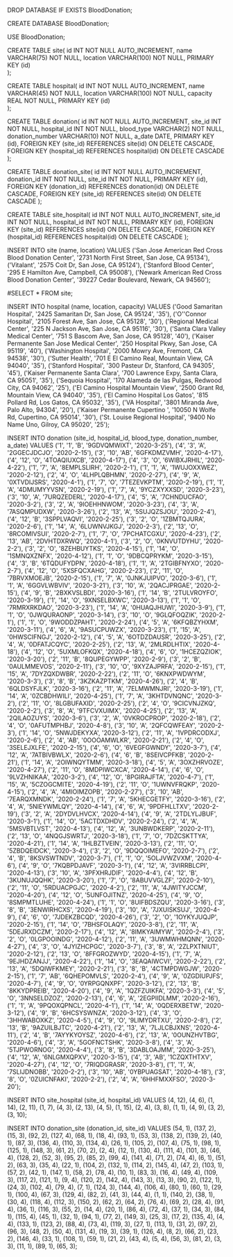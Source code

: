 DROP DATABASE IF EXISTS BloodDonation;

CREATE DATABASE BloodDonation;

USE BloodDonation;

CREATE TABLE site(
    id INT NOT NULL AUTO_INCREMENT,
    name VARCHAR(75) NOT NULL,
    location VARCHAR(100) NOT NULL,
    PRIMARY KEY (id)	
);

CREATE TABLE hospital(
    id INT NOT NULL AUTO_INCREMENT,
    name VARCHAR(45) NOT NULL,
    location VARCHAR(100) NOT NULL,
    capacity REAL NOT NULL,
    PRIMARY KEY (id)	
    );
    
CREATE TABLE donation(
    id INT NOT NULL AUTO_INCREMENT,
    site_id INT NOT NULL,
    hospital_id INT NOT NULL,
    blood_type VARCHAR(2) NOT NULL,
    donation_number VARCHAR(10) NOT NULL,
    a_date DATE,
    PRIMARY KEY (id),
	FOREIGN KEY (site_id) REFERENCES site(id) ON DELETE CASCADE,
	FOREIGN KEY (hospital_id) REFERENCES hospital(id) ON DELETE CASCADE
);

CREATE TABLE donation_site(
    id INT NOT NULL AUTO_INCREMENT,
    donation_id INT NOT NULL,
    site_id INT NOT NULL,
    PRIMARY KEY (id),
    FOREIGN KEY (donation_id) REFERENCES donation(id) ON DELETE CASCADE,
    FOREIGN KEY (site_id) REFERENCES site(id) ON DELETE CASCADE
);

CREATE TABLE site_hospital(
	id INT NOT NULL AUTO_INCREMENT,
    site_id INT NOT NULL,
    hospital_id INT NOT NULL,
    PRIMARY KEY (id),
    FOREIGN KEY (site_id) REFERENCES site(id) ON DELETE CASCADE,
    FOREIGN KEY (hospital_id) REFERENCES hospital(id) ON DELETE CASCADE
);

INSERT INTO site 
	(name, location)
VALUES 
	('San Jose American Red Cross Blood Donation Center', '2731 North First Street, San Jose, CA 95134'),
	('Vitalant', '2575 Coit Dr, San Jose, CA 95124'),
	('Stanford Blood Center', '295 E Hamilton Ave, Campbell, CA 95008'),
	('Newark American Red Cross Blood Donation Center', '39227 Cedar Boulevard, Newark, CA 94560');
    
#SELECT * FROM site;

INSERT INTO hospital 
	(name, location, capacity)
VALUES 
	('Good Samaritan Hospital', '2425 Samaritan Dr, San Jose, CA 95124', '35'),
	('O''Connor Hospital', '2105 Forest Ave, San Jose, CA 95128', '30'),
	('Regional Medical Center', '225 N Jackson Ave, San Jose, CA 95116', '30'),
	('Santa Clara Valley Medical Center', '751 S Bascom Ave, San Jose, CA 95128', '40'),
	('Kaiser Permanente San Jose Medical Center', '250 Hospital Pkwy, San Jose, CA 95119', '40'),
	('Washington Hospital', '2000 Mowry Ave, Fremont, CA 94538', '30'),
	('Sutter Health', '701 E El Camino Real, Mountain View, CA 94040', '35'),
	('Stanford Hospital', '300 Pasteur Dr, Stanford, CA 94305', '45'),
	('Kaiser Permanente Santa Clara', '700 Lawrence Expy, Santa Clara, CA 95051', '35'),
	('Sequoia Hospital', '170 Alameda de las Pulgas, Redwood City, CA 94062', '25'),
	('El Camino Hospital Mountain View', '2500 Grant Rd, Mountain View, CA 94040', '35'),
	('El Camino Hospital Los Gatos', '815 Pollard Rd, Los Gatos, CA 95032', '35'),
	('VA Hospital', '3801 Miranda Ave, Palo Alto, 94304', '20'),
	('Kaiser Permanente Cupertino ', '10050 N Wolfe Rd, Cupertino, CA 95014', '30'),
	('St. Louise Regional Hospital', '9400 No Name Uno, Gilroy, CA 95020', '25');
    
INSERT INTO donation
    (site_id, hospital_id, blood_type, donation_number, a_date)
VALUES
	('1', '1', 'B', '9GDVQMWIXT', '2020-3-25'),
	('4', '3', 'A', '2GGECJDCJO', '2020-2-15'),
	('3', '10', 'AB', '6GFKDMZVMH', '2020-4-17'),
	('4', '12', 'O', '4TOAQIUXCB', '2020-4-17'),
	('4', '3', 'O', '6WIBXJRHIL', '2020-4-22'),
	('1', '7', 'A', '8EMPLSLIRH', '2020-2-1'),
	('1', '1', 'A', '1WUJOXXWEZ', '2020-2-12'),
	('2', '4', 'O', '4LHPLQBHMN', '2020-2-27'),
	('4', '9', 'A', '0XTVDIJSRS', '2020-4-1'),
	('1', '7', 'O', '7TEZEVKPTM', '2020-2-19'),
	('1', '1', 'A', '4DMUMYYVSN', '2020-2-19'),
	('1', '7', 'A', '9YCZXYXXSD', '2020-3-23'),
	('3', '10', 'A', '7URQZEDERL', '2020-4-17'),
	('4', '5', 'A', '7CHNDUCFAO', '2020-3-2'),
	('3', '2', 'A', '9IOEHHNWOM', '2020-3-23'),
	('4', '3', 'A', '7ASQMPUDXW', '2020-3-26'),
	('2', '13', 'A', '5SUJQZSJOU', '2020-2-4'),
	('4', '12', 'B', '3SPPLVAQVI', '2020-2-25'),
	('3', '2', 'O', '1ZBMTQJURA', '2020-2-6'),
	('1', '14', 'A', '6LUWNVJKGJ', '2020-2-3'),
	('2', '13', 'O', '8RCOMIVSUI', '2020-2-7'),
	('1', '7', 'O', '7PCHATCGXU', '2020-4-23'),
	('2', '13', 'AB', '2DVHTDXRWQ', '2020-4-1'),
	('3', '2', 'O', '0KNVUTDYHU', '2020-2-2'),
	('3', '2', 'O', '8ZEHBUYTKS', '2020-4-15'),
	('1', '14', 'O', '1SMNQXZNFX', '2020-4-12'),
	('1', '1', 'O', '9DBCQPRYKM', '2020-3-15'),
	('4', '3', 'B', '6TQDUFYDPN', '2020-4-18'),
	('1', '1', 'A', '2TGIBFNYXO', '2020-2-7'),
	('4', '12', 'O', '5XSFQCXAHG', '2020-2-23'),
	('2', '11', 'O', '7BRVXMOEJB', '2020-2-15'),
	('1', '7', 'A', '0JNKJUIPVO', '2020-3-6'),
	('1', '1', 'A', '6GGVLWBVIV', '2020-3-21'),
	('3', '10', 'A', '2QACJPRGAE', '2020-2-15'),
	('4', '9', 'B', '2BXKVSLBDI', '2020-3-16'),
	('1', '14', 'B', '2TULVROYFO', '2020-3-19'),
	('1', '14', 'O', '9XNSELBXWC', '2020-3-13'),
	('1', '1', 'O', '7RMRXRKDAO', '2020-3-23'),
	('1', '14', 'A', '0HUAQJHUWI', '2020-3-9'),
	('1', '1', 'O', '0JWQURAONP', '2020-3-14'),
	('3', '10', 'O', '9GLQFOQZIK', '2020-2-1'),
	('1', '1', 'O', '9WODDZPAHT', '2020-2-24'),
	('4', '5', 'A', '6KFQBZYHXM', '2020-3-11'),
	('4', '6', 'A', '9ASUCPUWZX', '2020-3-23'),
	('1', '15', 'A', '0HWSCIFNGJ', '2020-2-12'),
	('4', '5', 'A', '6OTDZDAUSR', '2020-3-25'),
	('2', '4', 'A', '0DFATJCQYC', '2020-2-25'),
	('2', '13', 'A', '2MLRDLHTIX', '2020-4-18'),
	('4', '12', 'O', '5UXMLOFKQX', '2020-4-18'),
	('4', '6', 'O', '1HCEZQZIOK', '2020-3-20'),
	('2', '11', 'B', '8QUPEGYWPP', '2020-2-9'),
	('3', '2', 'B', '0AULMMEVOS', '2020-2-11'),
	('3', '10', 'O', '9XYZAJPRFA', '2020-2-15'),
	('1', '15', 'A', '7DYZQXDWBR', '2020-2-22'),
	('2', '11', 'O', '6KNXPWDWYM', '2020-3-3'),
	('3', '8', 'B', '3KZKAZPTKM', '2020-4-26'),
	('2', '4', 'B', '6QLDSYFJLK', '2020-3-16'),
	('2', '11', 'A', '7ELMWMNJRI', '2020-3-19'),
	('1', '14', 'A', '0ZCBDHWILI', '2020-4-25'),
	('1', '7', 'A', '3KHTDVNQNC', '2020-3-2'),
	('2', '11', 'O', '8LGBUFAXID', '2020-2-25'),
	('2', '4', 'O', '9CICVNJZKQ', '2020-2-2'),
	('3', '8', 'A', '9TFCVXUIMX', '2020-4-25'),
	('2', '13', 'A', '2QILAOZUYS', '2020-3-6'),
	('3', '2', 'A', '0VKROCPROP', '2020-2-18'),
	('2', '4', 'O', '0AFUTMPHBJ', '2020-4-8'),
	('3', '10', 'A', '2QFCQWFEAY', '2020-2-3'),
	('1', '14', 'O', '5NWJDEKYXA', '2020-3-12'),
	('2', '11', 'A', '1VPDRCODXJ', '2020-2-6'),
	('2', '4', 'AB', '0OOOAMWLKR', '2020-2-21'),
	('2', '4', 'O', '3SELEJXLFE', '2020-2-15'),
	('4', '6', 'O', '6VEGFGWNDY', '2020-3-7'),
	('4', '12', 'A', '7ATBIVBWLX', '2020-2-6'),
	('4', '6', 'B', '8SEIVCPFKB', '2020-2-21'),
	('1', '14', 'A', '2OIWNQYTMM', '2020-3-18'),
	('4', '5', 'A', '3OXZHRVOZE', '2020-4-27'),
	('2', '11', 'O', '8MDPIWCXCA', '2020-4-14'),
	('4', '6', 'O', '9LVZHNIKAA', '2020-3-2'),
	('4', '12', 'O', '8PGIRAJFTA', '2020-4-7'),
	('1', '15', 'A', '5CZOGCMITE', '2020-4-19'),
	('2', '11', 'O', '1UWNVFRQKP', '2020-4-15'),
	('2', '4', 'A', '4MIOIMZOPB', '2020-2-27'),
	('3', '10', 'AB', '7EARQXMNDK', '2020-2-24'),
	('1', '7', 'A', '5KHECGETFY', '2020-3-16'),
	('2', '4', 'A', '5NIEYWMLQY', '2020-4-14'),
	('4', '6', 'A', '9PDFHLLTXV', '2020-2-19'),
	('3', '2', 'A', '2DYDVLHVCX', '2020-4-14'),
	('4', '9', 'A', '2TDLYLJBUF', '2020-3-1'),
	('1', '14', 'O', '5ACTDXDHDV', '2020-2-24'),
	('2', '4', 'A', '5MSVBTLVST', '2020-4-13'),
	('4', '12', 'A', '3UNBWDKERP', '2020-2-11'),
	('2', '13', 'O', '4NQGJSWRTJ', '2020-3-18'),
	('1', '7', 'O', '7DZCSKTTYA', '2020-4-21'),
	('1', '14', 'A', '1HLBZTVEIN', '2020-3-13'),
	('2', '11', 'O', '5ZBDQEIDCK', '2020-3-4'),
	('3', '2', 'O', '9DQQOIMEFO', '2020-2-7'),
	('2', '4', 'B', '8KSVSWTNDV', '2020-3-7'),
	('1', '1', 'O', '5OLJVWZVXM', '2020-4-6'),
	('4', '9', 'O', '7KQBPDJAVF', '2020-3-1'),
	('4', '12', 'A', '3VIRRBLCPI', '2020-4-13'),
	('3', '10', 'A', '3PFXHRJDIF', '2020-4-4'),
	('4', '12', 'B', '3KUNUJQQHK', '2020-3-20'),
	('1', '7', 'O', '8ABUVVGLZF', '2020-2-10'),
	('2', '11', 'O', '5RDUACPGJC', '2020-4-2'),
	('2', '11', 'A', '4JWITYJCCM', '2020-4-20'),
	('4', '12', 'O', '5UNFOJITNZ', '2020-4-25'),
	('4', '9', 'O', '8SMPMTLUHE', '2020-4-24'),
	('1', '1', 'O', '8UIFBDSZQU', '2020-3-16'),
	('3', '8', 'B', '3ENWIRHCXS', '2020-4-19'),
	('3', '10', 'A', '7JXUISKSUJ', '2020-4-9'),
	('4', '6', 'O', '7JDEKZBCQD', '2020-4-26'),
	('3', '2', 'O', '1OYKYJUQJP', '2020-2-15'),
	('1', '14', 'O', '7BHSFOLAQY', '2020-3-8'),
	('2', '11', 'A', '5DEJRXDCZM', '2020-2-17'),
	('4', '12', 'A', '8IMKYAIMYW', '2020-2-4'),
	('3', '2', 'O', '0LGPOOINDG', '2020-4-12'),
	('2', '11', 'A', '3UWMWHMQNN', '2020-4-27'),
	('4', '3', 'O', '4JYIZHCPGC', '2020-3-7'),
	('3', '8', 'A', '2ZLPXTNIUT', '2020-2-12'),
	('2', '13', 'O', '8FFGROZWYD', '2020-4-15'),
	('1', '7', 'A', '9EJHDZANJJ', '2020-4-22'),
	('1', '14', 'O', '3EAQAIWCVI', '2020-2-22'),
	('2', '13', 'A', '5DQIWFKMEY', '2020-2-21'),
	('3', '8', 'B', '4CTMPDWGJW', '2020-2-15'),
	('1', '7', 'AB', '6QHEPOMVLS', '2020-2-4'),
	('4', '9', 'A', '0ZGDIUPJFS', '2020-4-7'),
	('4', '9', 'O', '0YRPGQNXPF', '2020-3-12'),
	('2', '13', 'B', '8KKYDPREIB', '2020-4-20'),
	('4', '9', 'A', '1QZFZUIKFA', '2020-3-3'),
	('4', '5', 'O', '3NNSELDZOZ', '2020-2-13'),
	('4', '6', 'A', '2EGPIIDLMM', '2020-2-16'),
	('1', '1', 'A', '9PQOXQPNCL', '2020-4-1'),
	('1', '14', 'A', '0QDERXBETW', '2020-3-12'),
	('4', '9', 'B', '6HCSYSWNZA', '2020-3-12'),
	('4', '3', 'O', '3HHWABOXKZ', '2020-4-5'),
	('4', '9', 'O', '9LIMYDRTXU', '2020-2-8'),
	('2', '13', 'B', '9AZUILBJTC', '2020-4-21'),
	('2', '13', 'A', '7LJLCBJXNS', '2020-4-11'),
	('2', '4', 'B', '7AYYKYOYSZ', '2020-4-6'),
	('2', '13', 'A', '0OUNZHVTBG', '2020-4-6'),
	('4', '3', 'A', '5GOFNCTSHK', '2020-3-8'),
	('4', '3', 'A', '5TJPWORNOG', '2020-4-4'),
	('3', '8', 'B', '3DABLOAJMM', '2020-3-25'),
	('4', '12', 'A', '6NLGMXQPXV', '2020-3-15'),
	('4', '3', 'AB', '1CZQXTHTXV', '2020-4-27'),
	('4', '12', 'O', '7RIQDGRASR', '2020-3-8'),
	('1', '1', 'A', '7SLIJDNOBB', '2020-2-2'),
	('3', '10', 'AB', '0YBPUAGSAT', '2020-4-18'),
	('3', '8', 'O', '0ZUICNFAKI', '2020-2-2'),
	('2', '4', 'A', '6HHFMXXFSO', '2020-3-20');
    
INSERT INTO site_hospital 
	(site_id, hospital_id)
VALUES
	(4, 12),
	(4, 6),
	(1, 14),
	(2, 11),
	(1, 7),
	(4, 3),
	(2, 13),
	(4, 5),
	(1, 15),
	(2, 4),
	(3, 8),
	(1, 1),
	(4, 9),
	(3, 2),
	(3, 10);
    
INSERT INTO donation_site
	(donation_id, site_id)
VALUES
	(54, 1),
	(137, 2),
	(15, 3),
	(92, 2),
	(127, 4),
	(68, 1),
	(18, 4),
	(93, 1),
	(53, 3),
	(138, 2),
	(139, 2),
	(40, 1),
	(87, 3),
	(136, 4),
	(110, 3),
	(134, 4),
	(26, 1),
	(105, 2),
	(107, 4),
	(75, 1),
	(98, 1),
	(125, 1),
	(148, 3),
	(61, 2),
	(70, 2),
	(2, 4),
	(12, 1),
	(130, 4),
	(111, 4),
	(101, 3),
	(46, 4),
	(128, 2),
	(52, 3),
	(95, 2),
	(85, 2),
	(99, 4),
	(141, 4),
	(71, 2),
	(74, 4),
	(6, 1),
	(51, 2),
	(63, 3),
	(35, 4),
	(22, 1),
	(104, 2),
	(132, 1),
	(114, 2),
	(145, 4),
	(47, 2),
	(103, 1),
	(57, 2),
	(42, 1),
	(147, 1),
	(58, 2),
	(78, 4),
	(10, 1),
	(83, 3),
	(16, 4),
	(49, 4),
	(109, 3),
	(117, 2),
	(121, 1),
	(9, 4),
	(120, 2),
	(142, 4),
	(143, 3),
	(13, 3),
	(90, 2),
	(122, 1),
	(24, 3),
	(102, 4),
	(79, 4),
	(7, 1),
	(124, 3),
	(144, 4),
	(106, 4),
	(80, 1),
	(60, 1),
	(29, 1),
	(100, 4),
	(67, 3),
	(129, 4),
	(82, 2),
	(41, 3),
	(44, 4),
	(1, 1),
	(140, 2),
	(38, 1),
	(30, 4),
	(118, 4),
	(112, 3),
	(150, 2),
	(62, 2),
	(64, 2),
	(76, 4),
	(69, 2),
	(28, 4),
	(91, 4),
	(36, 1),
	(116, 3),
	(55, 2),
	(14, 4),
	(20, 1),
	(86, 4),
	(72, 4),
	(37, 1),
	(34, 3),
	(84, 1),
	(115, 4),
	(45, 1),
	(32, 1),
	(94, 1),
	(77, 2),
	(149, 3),
	(25, 3),
	(17, 2),
	(135, 4),
	(4, 4),
	(133, 1),
	(123, 2),
	(88, 4),
	(73, 4),
	(119, 3),
	(27, 1),
	(113, 1),
	(31, 2),
	(97, 2),
	(96, 3),
	(48, 2),
	(50, 4),
	(131, 4),
	(19, 3),
	(39, 1),
	(126, 4),
	(8, 2),
	(66, 2),
	(23, 2),
	(146, 4),
	(33, 1),
	(108, 1),
	(59, 1),
	(21, 2),
	(43, 4),
	(5, 4),
	(56, 3),
	(81, 2),
	(3, 3),
	(11, 1),
	(89, 1),
	(65, 3);